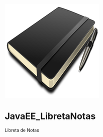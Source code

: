 ![Image of Yaktocat](https://github.com/cluco91/JavaEE_LibretaNotas/blob/master/agenda.png)

# JavaEE_LibretaNotas

Libreta de Notas
